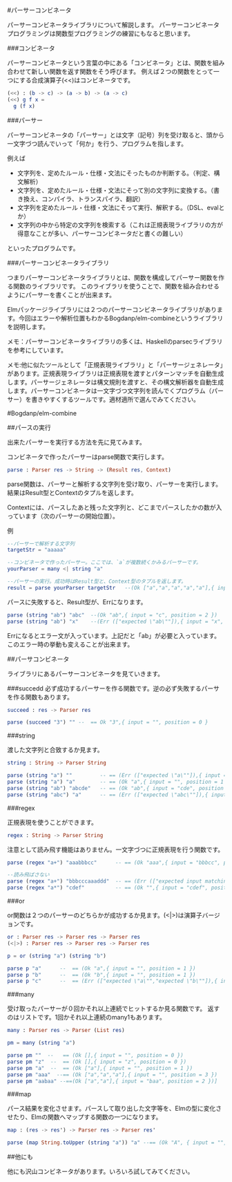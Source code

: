 #パーサーコンビネータ

パーサーコンビネータライブラリについて解説します。
パーサーコンビネータプログラミングは関数型プログラミングの練習にもなると思います。

###コンビネータ

パーサーコンビネータという言葉の中にある「コンビネータ」とは、関数を組み合わせて新しい関数を返す関数をそう呼びます。
例えば２つの関数をとって一つにする合成演算子(<<)はコンビネータです。

```elm
(<<) : (b -> c) -> (a -> b) -> (a -> c)
(<<) g f x =
  g (f x)
```

###パーサー

パーサーコンビネータの「パーサー」とは文字（記号）列を受け取ると、頭から一文字づつ読んでいって「何か」を行う、プログラムを指します。

例えば

* 文字列を、定めたルール・仕様・文法にそったものか判断する。（判定、構文解析）
* 文字列を、定めたルール・仕様・文法にそって別の文字列に変換する。（書き換え、コンパイラ、トランスパイラ、翻訳）
* 文字列を定めたルール・仕様・文法にそって実行、解釈する。（DSL、evalとか）
* 文字列の中から特定の文字列を検索する（これは正規表現ライブラリの方が得意なことが多い、パーサーコンビネータだと書くの難しい）

といったプログラムです。

###パーサーコンビネータライブラリ

つまりパーサーコンビネータライブラリとは、関数を構成してパーサー関数を作る関数のライブラリです。
このライブラリを使うことで、関数を組み合わせるようにパーサーを書くことが出来ます。

Elmパッケージライブラリには２つのパーサーコンビネータライブラリがあります。今回はエラーや解析位置もわかるBogdanp/elm-combineというライブラリを説明します。

メモ：パーサーコンビネータライブラリの多くは、Haskellのparsecライブラリを参考にしています。

メモ:他に似たツールとして「正規表現ライブラリ」と「パーサージェネレータ」があります。正規表現ライブラリは正規表現を渡すとパターンマッチを自動生成します。パーサージェネレータは構文規則を渡すと、その構文解析器を自動生成します。パーサーコンビネータは一文字づつ文字列を読んでくプログラム（パーサー）を書きやすくするツールです。適材適所で選んでみてください。


#Bogdanp/elm-combine

##パースの実行

出来たパーサーを実行する方法を先に見てみます。  

コンビネータで作ったパーサーはparse関数で実行します。

```elm
parse : Parser res -> String -> (Result res, Context)

```

parse関数は、パーサーと解析する文字列を受け取り、パーサーを実行します。結果はResult型とContextのタプルを返します。

Contextには、パースしたあと残った文字列と、どこまでパースしたかの数が入っています（次のパーサーの開始位置）。

例

```elm
--パーサーで解析する文字列
targetStr = "aaaaa"

--コンビネータで作ったパーサー。ここでは、`a`が複数続くかみるパーサーです。
yourParser = many <| string "a"

--パーサーの実行。成功時はResult型と、Context型のタプルを返します。
result = parse yourParser targetStr   --(Ok ["a","a","a","a","a"],{ input = "", position = 5 })
```

パースに失敗すると、Result型が、Errになります。

```elm
parse (string "ab") "abc"  --(Ok "ab",{ input = "c", position = 2 })
parse (string "ab") "x"    --(Err (["expected \"ab\""]),{ input = "x", position = 0 })
```

Errになるとエラー文が入っています。上記だと「ab」が必要と入っています。このエラー時の挙動も変えることが出来ます。

##パーサコンビネータ

ライブラリにあるパーサーコンビネータを見ていきます。


###succedd
必ず成功するパーサーを作る関数です。逆の必ず失敗するパーサを作る関数もあります。

```elm
succeed : res -> Parser res
```

```elm
parse (succeed "3") "" --  == Ok "3",{ input = "", position = 0 }
```

###string

渡した文字列と合致するか見ます。

```elm
string : String -> Parser String
```

```elm
parse (string "a") ""         -- == (Err (["expected \"a\""]),{ input = "", position = 0 })
parse (string "a") "a"        -- == (Ok "a",{ input = "", position = 1 })
parse (string "ab") "abcde"   -- == (Ok "ab",{ input = "cde", position = 2 })
parse (string "abc") "a"      -- == (Err (["expected \"abc\""]),{ input = "a", position = 0 })]

```

###regex

正規表現を使うことができます。

```elm
regex : String -> Parser String
```

注意として読み飛す機能はありません。一文字づつに正規表現を行う関数です。

```elm
parse (regex "a+") "aaabbbcc"      -- == (Ok "aaa",{ input = "bbbcc", position = 3 })

--読み飛ばさない
parse (regex "a+") "bbbcccaaaddd"  -- == (Err (["expected input matching Regexp /^a+/"]),{ input = "bbbcccaaaddd", position = 0 })
parse (regex "a*") "cdef"          -- == (Ok "",{ input = "cdef", position = 0 })
```

###or

or関数は２つのパーサーのどちらかが成功するか見ます。(<|>)は演算子バージョンです。

```elm
or : Parser res -> Parser res -> Parser res
(<|>) : Parser res -> Parser res -> Parser res
```

```elm
p = or (string "a") (string "b")

parse p "a"      --  == (Ok "a",{ input = "", position = 1 })
parse p "b"      --  == (Ok "b",{ input = "", position = 1 })
parse p "c"      --  == (Err (["expected \"a\"","expected \"b\""]),{ input = "c", position = 0 })]
```

###many

受け取ったパーサーが０回かそれ以上連続でヒットするか見る関数です。
返すのはリストです。1回かそれ以上連続のmany1もあります。

```elm
many : Parser res -> Parser (List res)
```

```elm
pm = many (string "a")

parse pm ""  --   == (Ok [],{ input = "", position = 0 })
parse pm "z"  --  == (Ok [],{ input = "z", position = 0 })
parse pm "a"  --  == (Ok ["a"],{ input = "", position = 1 })
parse pm "aaa"  --== (Ok ["a","a","a"],{ input = "", position = 3 })
parse pm "aabaa" --==(Ok ["a","a"],{ input = "baa", position = 2 })]
```

###map

パース結果を変化させます。パースして取り出した文字等を、Elmの型に変化させたり、Elmの関数へマップする関数の一つになります。

```elm
map : (res -> res') -> Parser res -> Parser res'
```

```elm
parse (map String.toUpper (string "a")) "a" --== (Ok "A", { input = "", position = 1 })
```

##他にも

他にも沢山コンビネータがあります。いろいろ試してみてください。
